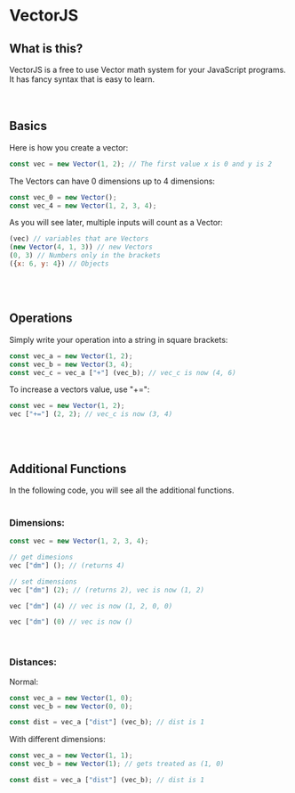 # VectorJS

## What is this?

VectorJS is a free to use Vector math system for your JavaScript programs.<br>
It has fancy syntax that is easy to learn.
<br><br><br>

## Basics

Here is how you create a vector:

```JavaScript
const vec = new Vector(1, 2); // The first value x is 0 and y is 2
```
The Vectors can have 0 dimensions up to 4 dimensions:
```JavaScript
const vec_0 = new Vector();
const vec_4 = new Vector(1, 2, 3, 4);
```
As you will see later, multiple inputs will count as a Vector:
```JavaScript
(vec) // variables that are Vectors
(new Vector(4, 1, 3)) // new Vectors
(0, 3) // Numbers only in the brackets
({x: 6, y: 4}) // Objects
```
<br><br>



## Operations

Simply write your operation into a string in square brackets:
```JavaScript
const vec_a = new Vector(1, 2);
const vec_b = new Vector(3, 4);
const vec_c = vec_a ["+"] (vec_b); // vec_c is now (4, 6)
```

To increase a vectors value, use "+=":
```JavaScript
const vec = new Vector(1, 2);
vec ["+="] (2, 2); // vec_c is now (3, 4)
```
<br><br>



## Additional Functions

In the following code, you will see all the additional functions.
<br><br>

### Dimensions:
```JavaScript
const vec = new Vector(1, 2, 3, 4);

// get dimesions
vec ["dm"] (); // (returns 4)

// set dimensions
vec ["dm"] (2); // (returns 2), vec is now (1, 2)

vec ["dm"] (4) // vec is now (1, 2, 0, 0)

vec ["dm"] (0) // vec is now ()
```
<br>

### Distances:
Normal:
```JavaScript
const vec_a = new Vector(1, 0);
const vec_b = new Vector(0, 0);

const dist = vec_a ["dist"] (vec_b); // dist is 1
```
With different dimensions:
```JavaScript
const vec_a = new Vector(1, 1);
const vec_b = new Vector(1); // gets treated as (1, 0)

const dist = vec_a ["dist"] (vec_b); // dist is 1
```